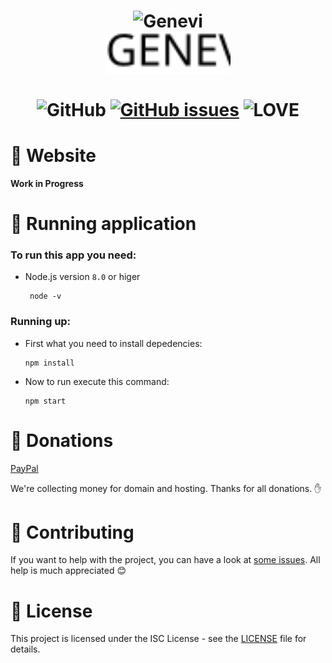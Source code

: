 <p align="center">
  <h1 align="center">
    <img src="https://cdn-images-1.medium.com/max/1200/1*6kK9j74vyOmXYm1gN6ARhQ.png" width="200px" alt="Genevi"/><br />
    <img src="./src/assets/text.svg" width="200px" atl="text"/>
    <br/><br/>
     <img src="https://img.shields.io/github/license/SerekKiri/genevi.svg?style=for-the-badge" alt="GitHub"/> <a href="https://github.com/guildspeak/guildspeak-app/issues"><img src="https://img.shields.io/github/issues/SerekKiri/genevi.svg?style=for-the-badge" alt="GitHub issues" /></a>
     <img src="https://img.shields.io/badge/Built%20with-%E2%9D%A4%20LOVE-red.svg?longCache=true&amp;style=for-the-badge" alt="LOVE" />
  </h1>
</p>

# :page_facing_up: Website

__Work in Progress__

# :runner: Running application

### To run this app you need:
 - Node.js version ``8.0`` or higer

    ```
     node -v
    ```
### Running up:
- First what you need to install depedencies:
    ```
    npm install
    ```

- Now to run execute this command:
    ```
    npm start
    ```
# :money_with_wings: Donations

[PayPal](https://www.paypal.me/kiritito)

We're collecting money for domain and hosting. Thanks for all donations. :hand:

# :clap: Contributing
If you want to help with the project, you can have a look at [some issues](https://github.com/SerekKiri/genevi/issues). All help is much appreciated :blush:

# :scroll: License

This project is licensed under the ISC License - see the [LICENSE](LICENSE) file for details.